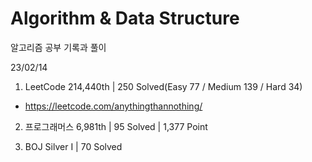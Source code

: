 # Algorithm & Data Structure

알고리즘 공부 기록과 풀이

23/02/14

1. LeetCode 214,440th | 250 Solved(Easy 77 / Medium 139 / Hard 34)
- https://leetcode.com/anythingthannothing/

2. 프로그래머스 6,981th | 95 Solved | 1,377 Point

3. BOJ Silver I | 70 Solved